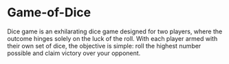 # Game-of-Dice
Dice game is an exhilarating dice game designed for two players, where the outcome hinges solely on the luck of the roll. With each player armed with their own set of dice, the objective is simple: roll the highest number possible and claim victory over your opponent.
